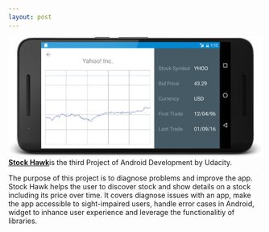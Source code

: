 ```yaml
---
layout: post
---
```

<a href="https://github.com/prshntpnwr/StockHawk"><img src="/images/fulls/03.png" class="fit image"></a> <strong><a href="https://github.com/prshntpnwr/StockHawk">Stock Hawk</a></strong>is the third Project of Android Development by Udacity. 

The purpose of this project is to diagnose problems and improve the app. Stock Hawk helps the user to discover stock and show details on a stock including its price over time. It covers diagnose issues with an app, make the app accessible to sight-impaired users, handle error cases in Android, widget to inhance user experience and leverage the functionalitiy of libraries.
